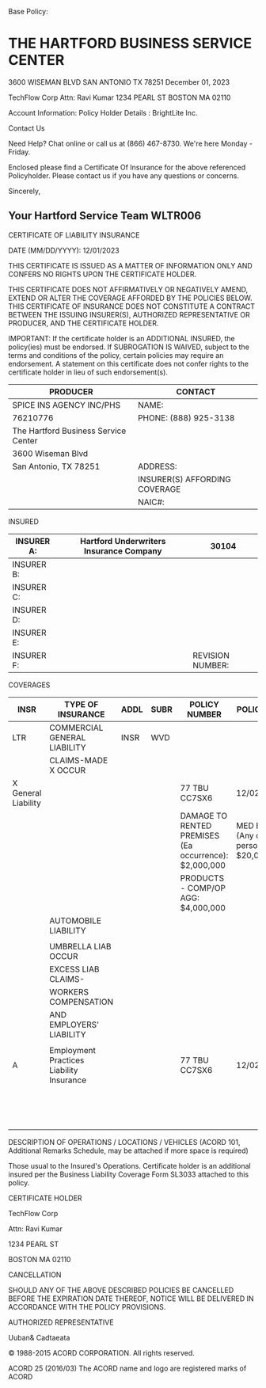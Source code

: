 Base Policy:
# THE HARTFORD BUSINESS SERVICE CENTER

3600 WISEMAN BLVD SAN ANTONIO TX 78251 December 01, 2023

TechFlow Corp Attn: Ravi Kumar 1234 PEARL ST BOSTON MA 02110

Account Information:
Policy Holder Details : BrightLite Inc.

Contact Us

Need Help? Chat online or call us at (866) 467-8730. We're here Monday - Friday.

Enclosed please find a Certificate Of Insurance for the above referenced Policyholder. Please contact us if you have any questions or concerns.

Sincerely,

Your Hartford Service Team WLTR006
---
CERTIFICATE OF LIABILITY INSURANCE

DATE (MM/DD/YYYY): 12/01/2023

THIS CERTIFICATE IS ISSUED AS A MATTER OF INFORMATION ONLY AND CONFERS NO RIGHTS UPON THE CERTIFICATE HOLDER.

THIS CERTIFICATE DOES NOT AFFIRMATIVELY OR NEGATIVELY AMEND, EXTEND OR ALTER THE COVERAGE AFFORDED BY THE POLICIES BELOW. THIS CERTIFICATE OF INSURANCE DOES NOT CONSTITUTE A CONTRACT BETWEEN THE ISSUING INSURER(S), AUTHORIZED REPRESENTATIVE OR PRODUCER, AND THE CERTIFICATE HOLDER.

IMPORTANT: If the certificate holder is an ADDITIONAL INSURED, the policy(ies) must be endorsed. If SUBROGATION IS WAIVED, subject to the terms and conditions of the policy, certain policies may require an endorsement. A statement on this certificate does not confer rights to the certificate holder in lieu of such endorsement(s).

|PRODUCER|CONTACT|
|---|---|
|SPICE INS AGENCY INC/PHS|NAME:|
|76210776|PHONE: (888) 925-3138|
|The Hartford Business Service Center| |
|3600 Wiseman Blvd| |
|San Antonio, TX 78251|ADDRESS:|
| |INSURER(S) AFFORDING COVERAGE|
| |NAIC#:|

INSURED

|INSURER A:|Hartford Underwriters Insurance Company|30104|
|---|---|---|
|INSURER B:| | |
|INSURER C:| | |
|INSURER D:| | |
|INSURER E:| | |
|INSURER F:| |REVISION NUMBER:|

COVERAGES

|INSR|TYPE OF INSURANCE|ADDL|SUBR|POLICY NUMBER|POLICY EFF|POLICY EXP|LIMITS|
|---|---|---|---|---|---|---|---|
|LTR|COMMERCIAL GENERAL LIABILITY|INSR|WVD| | | | |
| |CLAIMS-MADE X OCCUR| | | | | | |
|X General Liability| | | |77 TBU CC7SX6|12/02/2023|12/02/2024|EACH OCCURRENCE: $2,000,000|
| | | | |DAMAGE TO RENTED PREMISES (Ea occurrence): $2,000,000|MED EXP (Any one person): $20,000|PERSONAL & ADV INJURY: $2,000,000|GENERAL AGGREGATE: $4,000,000|
| | | | |PRODUCTS - COMP/OP AGG: $4,000,000| | | |
| |AUTOMOBILE LIABILITY| | | | | | |
| | | | | | | | |
| |UMBRELLA LIAB OCCUR| | | | | | |
| |EXCESS LIAB CLAIMS-| | | | | | |
| |WORKERS COMPENSATION| | | | | | |
| |AND EMPLOYERS' LIABILITY| | | | | | |
| | | | | | | | |
|A|Employment Practices Liability Insurance| | |77 TBU CC7SX6|12/02/2023|12/02/2024|Each Claim Limit: $50,000|
| | | | | | |Annual Aggregate Limit: $50,000| |

DESCRIPTION OF OPERATIONS / LOCATIONS / VEHICLES (ACORD 101, Additional Remarks Schedule, may be attached if more space is required)

Those usual to the Insured's Operations. Certificate holder is an additional insured per the Business Liability Coverage Form SL3033 attached to this policy.

CERTIFICATE HOLDER

TechFlow Corp

Attn: Ravi Kumar

1234 PEARL ST

BOSTON MA 02110

CANCELLATION

SHOULD ANY OF THE ABOVE DESCRIBED POLICIES BE CANCELLED BEFORE THE EXPIRATION DATE THEREOF, NOTICE WILL BE DELIVERED IN ACCORDANCE WITH THE POLICY PROVISIONS.

AUTHORIZED REPRESENTATIVE

Uuban& Cadtaeata

© 1988-2015 ACORD CORPORATION. All rights reserved.

ACORD 25 (2016/03) The ACORD name and logo are registered marks of ACORD
